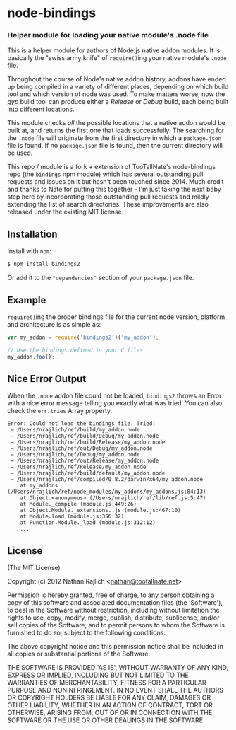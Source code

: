 node-bindings
=============
### Helper module for loading your native module's .node file

This is a helper module for authors of Node.js native addon modules.
It is basically the "swiss army knife" of `require()`ing your native module's
`.node` file.

Throughout the course of Node's native addon history, addons have ended up being
compiled in a variety of different places, depending on which build tool and which
version of node was used. To make matters worse, now the _gyp_ build tool can
produce either a _Release_ or _Debug_ build, each being built into different
locations.

This module checks _all_ the possible locations that a native addon would be
built at, and returns the first one that loads successfully.  The searching
for the `.node` file will originate from the first directory in which a
`package.json` file is found. If no `package.json` file is found, then the
current directory will be used.

This repo / module is a fork + extension of TooTallNate's node-bindings repo
(the `bindings` npm module) which has several outstanding pull requests and
issues on it but hasn't been touched since 2014. Much credit and thanks to
Nate for putting this together - I'm just taking the next baby step here by
incorporating those outstanding pull requests and mildly extending the list
of search directories. These improvements are also released under the existing
MIT license.

Installation
------------

Install with `npm`:

``` bash
$ npm install bindings2
```

Or add it to the `"dependencies"` section of your `package.json` file.

Example
-------

`require()`ing the proper bindings file for the current node version, platform
and architecture is as simple as:

``` js
var my_addon = require('bindings2')('my_addon');

// Use the bindings defined in your C files
my_addon.foo();
```


Nice Error Output
-----------------

When the `.node` addon file could not be loaded, `bindings2` throws an Error with
a nice error message telling you exactly what was tried. You can also check the
`err.tries` Array property.

```
Error: Could not load the bindings file. Tried:
 → /Users/nrajlich/ref/build/my_addon.node
 → /Users/nrajlich/ref/build/Debug/my_addon.node
 → /Users/nrajlich/ref/build/Release/my_addon.node
 → /Users/nrajlich/ref/out/Debug/my_addon.node
 → /Users/nrajlich/ref/Debug/my_addon.node
 → /Users/nrajlich/ref/out/Release/my_addon.node
 → /Users/nrajlich/ref/Release/my_addon.node
 → /Users/nrajlich/ref/build/default/my_addon.node
 → /Users/nrajlich/ref/compiled/0.8.2/darwin/x64/my_addon.node
    at my_addons (/Users/nrajlich/ref/node_modules/my_addons/my_addons.js:84:13)
    at Object.<anonymous> (/Users/nrajlich/ref/lib/ref.js:5:47)
    at Module._compile (module.js:449:26)
    at Object.Module._extensions..js (module.js:467:10)
    at Module.load (module.js:356:32)
    at Function.Module._load (module.js:312:12)
    ...
```


License
-------

(The MIT License)

Copyright (c) 2012 Nathan Rajlich &lt;nathan@tootallnate.net&gt;

Permission is hereby granted, free of charge, to any person obtaining
a copy of this software and associated documentation files (the
'Software'), to deal in the Software without restriction, including
without limitation the rights to use, copy, modify, merge, publish,
distribute, sublicense, and/or sell copies of the Software, and to
permit persons to whom the Software is furnished to do so, subject to
the following conditions:

The above copyright notice and this permission notice shall be
included in all copies or substantial portions of the Software.

THE SOFTWARE IS PROVIDED 'AS IS', WITHOUT WARRANTY OF ANY KIND,
EXPRESS OR IMPLIED, INCLUDING BUT NOT LIMITED TO THE WARRANTIES OF
MERCHANTABILITY, FITNESS FOR A PARTICULAR PURPOSE AND NONINFRINGEMENT.
IN NO EVENT SHALL THE AUTHORS OR COPYRIGHT HOLDERS BE LIABLE FOR ANY
CLAIM, DAMAGES OR OTHER LIABILITY, WHETHER IN AN ACTION OF CONTRACT,
TORT OR OTHERWISE, ARISING FROM, OUT OF OR IN CONNECTION WITH THE
SOFTWARE OR THE USE OR OTHER DEALINGS IN THE SOFTWARE.

